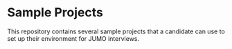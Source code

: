 # Sample Projects

This repository contains several sample projects that a candidate can use to set up their environment for JUMO interviews.
